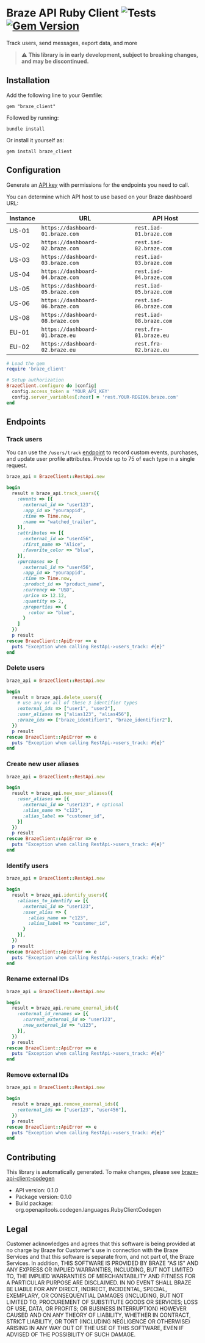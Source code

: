 # Braze API Ruby Client ![Tests](https://img.shields.io/github/workflow/status/braze-inc/braze-api-client-ruby/rspec) [![Gem Version](https://img.shields.io/gem/v/braze_client.svg)](https://rubygems.org/gems/braze_client)

Track users, send messages, export data, and more

> :warning: **This library is in early development, subject to breaking changes, and may be discontinued.**

## Installation

Add the following line to your Gemfile:

```
gem "braze_client"
```

Followed by running:

```shell
bundle install
```

Or install it yourself as:

```shell
gem install braze_client
```

## Configuration

Generate an [API key](https://www.braze.com/docs/api/api_key/) with permissions for the endpoints you need to call.

You can determine which API host to use based on your Braze dashboard URL:

|Instance|URL|API Host|
|---|---|---|
|US-01| `https://dashboard-01.braze.com` | `rest.iad-01.braze.com` |
|US-02| `https://dashboard-02.braze.com` | `rest.iad-02.braze.com` |
|US-03| `https://dashboard-03.braze.com` | `rest.iad-03.braze.com` |
|US-04| `https://dashboard-04.braze.com` | `rest.iad-04.braze.com` |
|US-05| `https://dashboard-05.braze.com` | `rest.iad-05.braze.com` |
|US-06| `https://dashboard-06.braze.com` | `rest.iad-06.braze.com` |
|US-08| `https://dashboard-08.braze.com` | `rest.iad-08.braze.com` |
|EU-01| `https://dashboard-01.braze.eu` | `rest.fra-01.braze.eu` |
|EU-02| `https://dashboard-02.braze.eu` | `rest.fra-02.braze.eu` |


```ruby
# Load the gem
require 'braze_client'

# Setup authorization
BrazeClient.configure do |config|
  config.access_token = 'YOUR_API_KEY'
  config.server_variables[:host] = 'rest.YOUR-REGION.braze.com'
end

```


## Endpoints
### Track users

You can use the `/users/track` [endpoint](https://www.braze.com/docs/api/endpoints/user_data/post_user_track/) to record custom events, purchases, and update user profile attributes. Provide up to 75 of each type in a single request.

```ruby
braze_api = BrazeClient::RestApi.new

begin
  result = braze_api.track_users({
    :events => [{
      :external_id => "user123",
      :app_id => "yourappid",
      :time => Time.now,
      :name => "watched_trailer",
    }],
    :attributes => [{
      :external_id => "user456",
      :first_name => "Alice",
      :favorite_color => "blue",
    }],
    :purchases => [
      :external_id => "user456",
      :app_id => "yourappid",
      :time => Time.now,
      :product_id => "product_name",
      :currency => "USD",
      :price => 12.12,
      :quantity => 2,
      :properties => {
        :color => "blue",
      }
    ]
  })
  p result
rescue BrazeClient::ApiError => e
  puts "Exception when calling RestApi->users_track: #{e}"
end
```

### Delete users
```ruby
braze_api = BrazeClient::RestApi.new

begin
  result = braze_api.delete_users({
    # use any or all of these 3 identifier types
    :external_ids => ["user1", "user2"],
    :user_aliases => ["alias123", "alias456"],
    :braze_ids => ["braze_identifier1", "braze_identifier2"],
  })
  p result
rescue BrazeClient::ApiError => e
  puts "Exception when calling RestApi->users_track: #{e}"
end
```

### Create new user aliases
```ruby
braze_api = BrazeClient::RestApi.new

begin
  result = braze_api.new_user_aliases({
    :user_aliases => [{
      :external_id => "user123", # optional
      :alias_name => "c123",
      :alias_label => "customer_id",
    }]
  })
  p result
rescue BrazeClient::ApiError => e
  puts "Exception when calling RestApi->users_track: #{e}"
end
```

### Identify users
```ruby
braze_api = BrazeClient::RestApi.new

begin
  result = braze_api.identify_users({
    :aliases_to_identify => [{
      :external_id => "user123",
      :user_alias => {
        :alias_name => "c123",
        :alias_label => "customer_id",
      }
    }],
  })
  p result
rescue BrazeClient::ApiError => e
  puts "Exception when calling RestApi->users_track: #{e}"
end
```

### Rename external IDs
```ruby
braze_api = BrazeClient::RestApi.new

begin
  result = braze_api.rename_exernal_ids({
    :external_id_renames => [{
      :current_external_id => "user123",
      :new_external_id => "u123",
    }],
  })
  p result
rescue BrazeClient::ApiError => e
  puts "Exception when calling RestApi->users_track: #{e}"
end
```

### Remove external IDs
```ruby
braze_api = BrazeClient::RestApi.new

begin
  result = braze_api.remove_exernal_ids({
    :external_ids => ["user123", "user456"],
  })
  p result
rescue BrazeClient::ApiError => e
  puts "Exception when calling RestApi->users_track: #{e}"
end
```

## Contributing

This library is automatically generated. To make changes, please see [braze-api-client-codegen](https://github.com/braze-inc/braze-api-client-codegen)

- API version: 0.1.0
- Package version: 0.1.0
- Build package: org.openapitools.codegen.languages.RubyClientCodegen

## Legal

Customer acknowledges and agrees that this software is being provided at no charge by Braze for Customer's use in connection with the Braze Services and that this software is separate from, and not part of, the Braze Services.  In addition, THIS SOFTWARE IS PROVIDED BY BRAZE "AS IS" AND ANY EXPRESS OR IMPLIED WARRANTIES, INCLUDING, BUT NOT LIMITED TO, THE IMPLIED WARRANTIES OF MERCHANTABILITY AND FITNESS FOR A PARTICULAR PURPOSE ARE DISCLAIMED. IN NO EVENT SHALL BRAZE BE LIABLE FOR ANY DIRECT, INDIRECT, INCIDENTAL, SPECIAL, EXEMPLARY, OR CONSEQUENTIAL DAMAGES (INCLUDING, BUT NOT LIMITED TO, PROCUREMENT OF SUBSTITUTE GOODS OR SERVICES; LOSS OF USE, DATA, OR PROFITS; OR BUSINESS INTERRUPTION) HOWEVER CAUSED AND ON ANY THEORY OF LIABILITY, WHETHER IN CONTRACT, STRICT LIABILITY, OR TORT (INCLUDING NEGLIGENCE OR OTHERWISE) ARISING IN ANY WAY OUT OF THE USE OF THIS SOFTWARE, EVEN IF ADVISED OF THE POSSIBILITY OF SUCH DAMAGE.